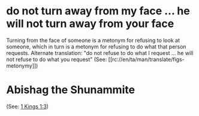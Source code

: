 # do not turn away from my face ... he will not turn away from your face

Turning from the face of someone is a metonym for refusing to look at someone, which in turn is a metonym for refusing to do what that person requests. Alternate translation: "do not refuse to do what I request ... he will not refuse to do what you request" (See: [[rc://en/ta/man/translate/figs-metonymy]])

# Abishag the Shunammite

(See: [1 Kings 1:3](../01/03.md))

